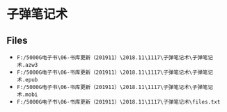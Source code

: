 # 子弹笔记术

## Files

- `F:/5000G电子书\06-书库更新（201911）\2018.11\1117\子弹笔记术\子弹笔记术.azw3`
- `F:/5000G电子书\06-书库更新（201911）\2018.11\1117\子弹笔记术\子弹笔记术.epub`
- `F:/5000G电子书\06-书库更新（201911）\2018.11\1117\子弹笔记术\子弹笔记术.mobi`
- `F:/5000G电子书\06-书库更新（201911）\2018.11\1117\子弹笔记术\files.txt`
